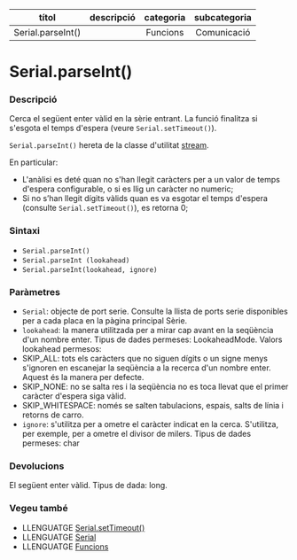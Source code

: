 
| títol | descripció   | categoria  | subcategoria        |
| :---: | :----------: | :--------: | :-----------------: |
| Serial.parseInt() | | Funcions | Comunicació |

# Serial.parseInt()

### Descripció

Cerca el següent enter vàlid en la sèrie entrant. La funció finalitza si s'esgota el temps d'espera (veure `Serial.setTimeout()`).

`Serial.parseInt()` hereta de la classe d'utilitat [stream](../Stream.md).

En particular:
- L'anàlisi es deté quan no s'han llegit caràcters per a un valor de temps d'espera configurable, o si es llig un caràcter no numeric;
- Si no s’han llegit dígits vàlids quan es va esgotar el temps d'espera (consulte `Serial.setTimeout()`), es retorna 0;

### Sintaxi

*  `Serial.parseInt()`  
*  `Serial.parseInt (lookahead)`  
*  `Serial.parseInt(lookahead, ignore)`  

### Paràmetres

*  `Serial`: objecte de port serie. Consulte la llista de ports serie disponibles per a cada placa en la pàgina principal Sèrie.
*  `lookahead`: la manera utilitzada per a mirar cap avant en la seqüència d'un nombre enter. Tipus de dades permeses: LookaheadMode. Valors lookahead permesos:
  *  SKIP_ALL: tots els caràcters que no siguen dígits o un signe menys s'ignoren en escanejar la seqüència a la recerca d'un nombre enter. Aquest és la manera per defecte.
  *  SKIP_NONE: no se salta res i la seqüència no es toca llevat que el primer caràcter d'espera siga vàlid.
  *  SKIP_WHITESPACE: només se salten tabulacions, espais, salts de línia i retorns de carro.
*  `ignore`: s'utilitza per a ometre el caràcter indicat en la cerca. S'utilitza, per exemple, per a ometre el divisor de milers. Tipus de dades permeses: char

### Devolucions

El següent enter vàlid. Tipus de dada: long.

### Vegeu també

*  LLENGUATGE [Serial.setTimeout()](./Serial.setTimeout.md)  
*  LLENGUATGE [Serial](../Serial.md)  
*  LLENGUATGE [Funcions](../../Funcions.md)
